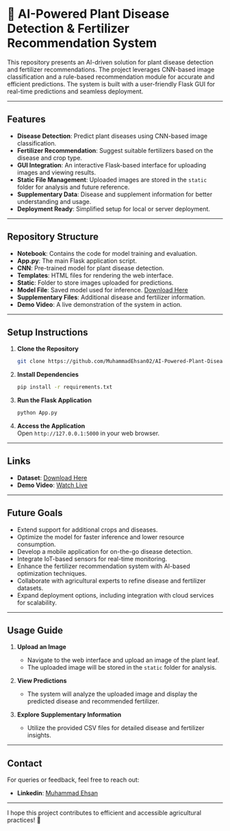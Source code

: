 # 🌱 AI-Powered Plant Disease Detection & Fertilizer Recommendation System  

This repository presents an AI-driven solution for plant disease detection and fertilizer recommendations. The project leverages CNN-based image classification and a rule-based recommendation module for accurate and efficient predictions. The system is built with a user-friendly Flask GUI for real-time predictions and seamless deployment.  

---  

## **Features**  
- **Disease Detection**: Predict plant diseases using CNN-based image classification.  
- **Fertilizer Recommendation**: Suggest suitable fertilizers based on the disease and crop type.  
- **GUI Integration**: An interactive Flask-based interface for uploading images and viewing results.  
- **Static File Management**: Uploaded images are stored in the `static` folder for analysis and future reference.  
- **Supplementary Data**: Disease and supplement information for better understanding and usage.  
- **Deployment Ready**: Simplified setup for local or server deployment.  

---  

## **Repository Structure**  
- **Notebook**: Contains the code for model training and evaluation.  
- **App.py**: The main Flask application script.  
- **CNN**: Pre-trained model for plant disease detection.  
- **Templates**: HTML files for rendering the web interface.  
- **Static**: Folder to store images uploaded for predictions.  
- **Model File**: Saved model used for inference. [Download Here](https://www.kaggle.com/models/muhammadehsan02/plant_disease_model/)
- **Supplementary Files**: Additional disease and fertilizer information.  
- **Demo Video**: A live demonstration of the system in action.  

---  

## **Setup Instructions**  

1. **Clone the Repository**  
   ```bash
   git clone https://github.com/MuhammadEhsan02/AI-Powered-Plant-Disease-Detection-and-Fertilizer-Recommendation-System.git  
   ```  

2. **Install Dependencies**  
   ```bash
   pip install -r requirements.txt  
   ```  

3. **Run the Flask Application**  
   ```bash
   python App.py  
   ```  

4. **Access the Application**  
   Open `http://127.0.0.1:5000` in your web browser.  

---  

## **Links**  

- **Dataset**: [Download Here](https://www.kaggle.com/datasets/vipoooool/new-plant-diseases-dataset)  
- **Demo Video**: [Watch Live](https://drive.google.com/drive/folders/14UMt1qqau-qmToE9nMpYzDGki9hEpL_A?usp=sharing)  

---  

## **Future Goals**  
- Extend support for additional crops and diseases.  
- Optimize the model for faster inference and lower resource consumption.  
- Develop a mobile application for on-the-go disease detection.  
- Integrate IoT-based sensors for real-time monitoring.
- Enhance the fertilizer recommendation system with AI-based optimization techniques.  
- Collaborate with agricultural experts to refine disease and fertilizer datasets.  
- Expand deployment options, including integration with cloud services for scalability.  

---  

## **Usage Guide**  

1. **Upload an Image**  
   - Navigate to the web interface and upload an image of the plant leaf.  
   - The uploaded image will be stored in the `static` folder for analysis.  

2. **View Predictions**  
   - The system will analyze the uploaded image and display the predicted disease and recommended fertilizer.  

3. **Explore Supplementary Information**  
   - Utilize the provided CSV files for detailed disease and fertilizer insights.  

---  

## **Contact**  
For queries or feedback, feel free to reach out:  
- **Linkedin**: [Muhammad Ehsan](https://ae.linkedin.com/in/muhammad--ehsan)  

---  

I hope this project contributes to efficient and accessible agricultural practices! 🌾  

